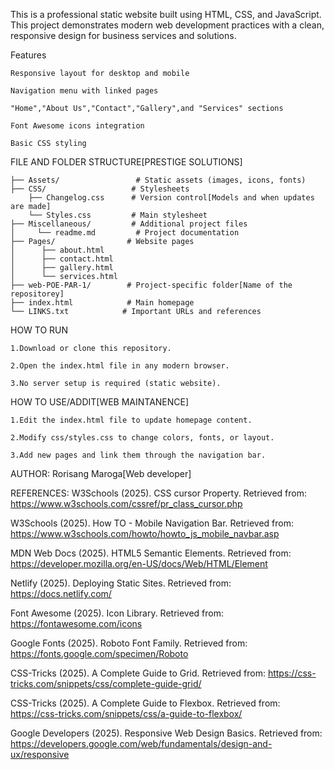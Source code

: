 This is a professional static website built using HTML, CSS, and JavaScript. This project demonstrates modern web development practices with a clean, responsive design for business services and solutions.

Features

    Responsive layout for desktop and mobile

    Navigation menu with linked pages

    "Home","About Us","Contact","Gallery",and "Services" sections

    Font Awesome icons integration

    Basic CSS styling

FILE AND FOLDER STRUCTURE[PRESTIGE SOLUTIONS]
   
    ├── Assets/                 # Static assets (images, icons, fonts)
    ├── CSS/                   # Stylesheets
        ├── Changelog.css      # Version control[Models and when updates are made]
        └── Styles.css         # Main stylesheet
    ├── Miscellaneous/         # Additional project files
    │     └── readme.md         # Project documentation
    ├── Pages/                # Website pages
    │      ├── about.html        
    │      ├── contact.html      
    │      ├── gallery.html      
    │      └── services.html     
    ├── web-POE-PAR-1/        # Project-specific folder[Name of the repositorey]
    ├── index.html            # Main homepage
    └── LINKS.txt            # Important URLs and references


HOW TO RUN

    1.Download or clone this repository.

    2.Open the index.html file in any modern browser.

    3.No server setup is required (static website).

HOW TO USE/ADDIT[WEB MAINTANENCE]

    1.Edit the index.html file to update homepage content.

    2.Modify css/styles.css to change colors, fonts, or layout.

    3.Add new pages and link them through the navigation bar.

AUTHOR:
Rorisang Maroga[Web developer]

REFERENCES:
  W3Schools (2025). CSS cursor Property. Retrieved from: https://www.w3schools.com/cssref/pr_class_cursor.php

  W3Schools (2025). How TO - Mobile Navigation Bar. Retrieved from: https://www.w3schools.com/howto/howto_js_mobile_navbar.asp

  MDN Web Docs (2025). HTML5 Semantic Elements. Retrieved from: https://developer.mozilla.org/en-US/docs/Web/HTML/Element

  Netlify (2025). Deploying Static Sites. Retrieved from: https://docs.netlify.com/

  Font Awesome (2025). Icon Library. Retrieved from: https://fontawesome.com/icons

  Google Fonts (2025). Roboto Font Family. Retrieved from: https://fonts.google.com/specimen/Roboto

  CSS-Tricks (2025). A Complete Guide to Grid. Retrieved from: https://css-tricks.com/snippets/css/complete-guide-grid/

  CSS-Tricks (2025). A Complete Guide to Flexbox. Retrieved from: https://css-tricks.com/snippets/css/a-guide-to-flexbox/

  Google Developers (2025). Responsive Web Design Basics. Retrieved from: https://developers.google.com/web/fundamentals/design-and-ux/responsive